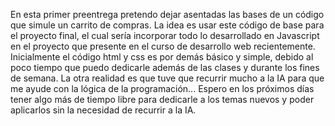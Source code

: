 En esta primer preentrega pretendo dejar asentadas las bases de un código que simule un carrito de compras. La idea es usar este código de base para el proyecto final, el cual sería incorporar todo lo desarrollado en Javascript en el proyecto que presente en el curso de desarrollo web recientemente.
Inicialmente el código html y css es por demás básico y simple, debido al poco tiempo que puedo dedicarle además de las clases y durante los fines de semana. La otra realidad es que tuve que recurrir mucho a la IA para que me ayude con la lógica de la programación... Espero en los próximos días tener algo más de tiempo libre para dedicarle a los temas nuevos y poder aplicarlos sin la necesidad de recurrir a la IA.